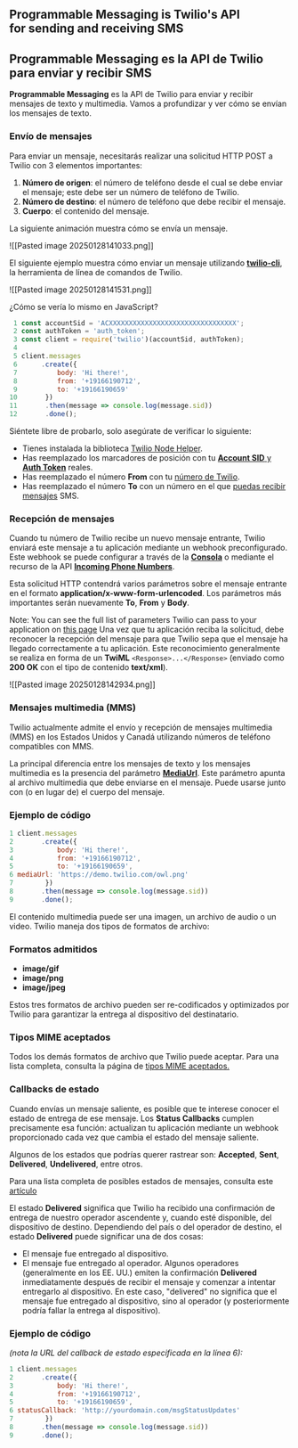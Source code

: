 ## Programmable Messaging is Twilio's API for **sending and receiving SMS**

## Programmable Messaging es la API de Twilio para enviar y recibir SMS

**Programmable Messaging** es la API de Twilio para enviar y recibir mensajes de texto y multimedia. Vamos a profundizar y ver cómo se envían los mensajes de texto.

### Envío de mensajes

Para enviar un mensaje, necesitarás realizar una solicitud HTTP POST a Twilio con 3 elementos importantes:

1. **Número de origen**: el número de teléfono desde el cual se debe enviar el mensaje; este debe ser un número de teléfono de Twilio.
2. **Número de destino**: el número de teléfono que debe recibir el mensaje.
3. **Cuerpo**: el contenido del mensaje.

La siguiente animación muestra cómo se envía un mensaje.

![[Pasted image 20250128141033.png]]

El siguiente ejemplo muestra cómo enviar un mensaje utilizando [**twilio-cli**](https://www.twilio.com/docs/twilio-cli/quickstart), la herramienta de línea de comandos de Twilio.

![[Pasted image 20250128141531.png]]

¿Cómo se vería lo mismo en JavaScript?

```javascript
 1 const accountSid = 'ACXXXXXXXXXXXXXXXXXXXXXXXXXXXXXXXX';
 2 const authToken = 'auth_token';
 3 const client = require('twilio')(accountSid, authToken);
 4 
 5 client.messages
 6      .create({
 7          body: 'Hi there!',
 8          from: '+19166190712',
 9          to: '+19166190659'
10       })
11       .then(message => console.log(message.sid))
12       .done();
```

Siéntete libre de probarlo, solo asegúrate de verificar lo siguiente:

- Tienes instalada la biblioteca [Twilio Node Helper](https://www.twilio.com/docs/libraries/node).
- Has reemplazado los marcadores de posición con tu [**Account SID** y **Auth Token**](https://support.twilio.com/hc/en-us/articles/223136027-Auth-Tokens-and-How-to-Change-Them) reales.
- Has reemplazado el número **From** con tu [número de Twilio](https://support.twilio.com/hc/en-us/articles/223135247-How-to-Search-for-and-Buy-a-Twilio-Phone-Number-from-Console).
- Has reemplazado el número **To** con un número en el que [puedas recibir mensajes](https://support.twilio.com/hc/en-us/articles/223181108-How-International-SMS-Permissions-work) SMS.

### Recepción de mensajes

Cuando tu número de Twilio recibe un nuevo mensaje entrante, Twilio enviará este mensaje a tu aplicación mediante un webhook preconfigurado. Este webhook se puede configurar a través de la [**Consola**](http://www.twilio.com/console/phone-numbers/incoming) o mediante el recurso de la API [**Incoming Phone Numbers**](http://www.twilio.com/docs/phone-numbers/api/incoming-phone-numbers).

Esta solicitud HTTP contendrá varios parámetros sobre el mensaje entrante en el formato **application/x-www-form-urlencoded**. Los parámetros más importantes serán nuevamente **To**, **From** y **Body**.

Note: You can see the full list of parameters Twilio can pass to your application on [this page](http://www.twilio.com/docs/sms/twiml#twilios-request-to-your-application)
Una vez que tu aplicación reciba la solicitud, debe reconocer la recepción del mensaje para que Twilio sepa que el mensaje ha llegado correctamente a tu aplicación. Este reconocimiento generalmente se realiza en forma de un **TwiML** `<Response>...</Response>` (enviado como **200 OK** con el tipo de contenido **text/xml**).

![[Pasted image 20250128142934.png]]

### Mensajes multimedia (MMS)

Twilio actualmente admite el envío y recepción de mensajes multimedia (MMS) en los Estados Unidos y Canadá utilizando números de teléfono compatibles con MMS.

La principal diferencia entre los mensajes de texto y los mensajes multimedia es la presencia del parámetro [**MediaUrl**](http://www.twilio.com/docs/sms/send-messages#include-media-in-your-messages). Este parámetro apunta al archivo multimedia que debe enviarse en el mensaje. Puede usarse junto con (o en lugar de) el cuerpo del mensaje.

### Ejemplo de código

```javascript
1 client.messages
2       .create({
3           body: 'Hi there!',
4           from: '+19166190712',
5           to: '+19166190659',
6 mediaUrl: 'https://demo.twilio.com/owl.png'
7        })
8       .then(message => console.log(message.sid))
9       .done();
```

El contenido multimedia puede ser una imagen, un archivo de audio o un video. Twilio maneja dos tipos de formatos de archivo:

### **Formatos admitidos**

- **image/gif**
- **image/png**
- **image/jpeg**

Estos tres formatos de archivo pueden ser re-codificados y optimizados por Twilio para garantizar la entrega al dispositivo del destinatario.

### **Tipos MIME aceptados**

Todos los demás formatos de archivo que Twilio puede aceptar. Para una lista completa, consulta la página de [tipos MIME aceptados.](http://www.twilio.com/docs/api/rest/accepted-mime-types)

### **Callbacks de estado**

Cuando envías un mensaje saliente, es posible que te interese conocer el estado de entrega de ese mensaje. Los **Status Callbacks** cumplen precisamente esa función: actualizan tu aplicación mediante un webhook proporcionado cada vez que cambia el estado del mensaje saliente.

Algunos de los estados que podrías querer rastrear son: **Accepted**, **Sent**, **Delivered**, **Undelivered**, entre otros.

Para una lista completa de posibles estados de mensajes, consulta este [artículo](http://support.twilio.com/hc/en-us/articles/223134347-What-are-the-Possible-SMS-and-MMS-Message-Statuses-and-What-do-They-Mean-)

El estado **Delivered** significa que Twilio ha recibido una confirmación de entrega de nuestro operador ascendente y, cuando esté disponible, del dispositivo de destino. Dependiendo del país o del operador de destino, el estado **Delivered** puede significar una de dos cosas:

- El mensaje fue entregado al dispositivo.
- El mensaje fue entregado al operador. Algunos operadores (generalmente en los EE. UU.) emiten la confirmación **Delivered** inmediatamente después de recibir el mensaje y comenzar a intentar entregarlo al dispositivo. En este caso, "delivered" no significa que el mensaje fue entregado al dispositivo, sino al operador (y posteriormente podría fallar la entrega al dispositivo).

### Ejemplo de código

_(nota la URL del callback de estado especificada en la línea 6):_
```javascript
1 client.messages
2       .create({
3           body: 'Hi there!',
4           from: '+19166190712',
5           to: '+19166190659',
6 statusCallback: 'http://yourdomain.com/msgStatusUpdates'
7        })
8       .then(message => console.log(message.sid))
9       .done();
```